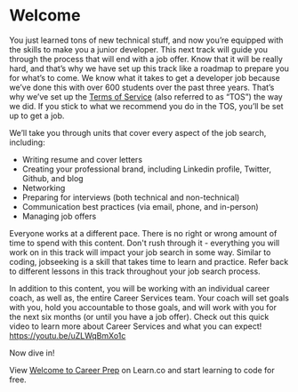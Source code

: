 # Welcome

You just learned tons of new technical stuff, and now you’re equipped with the skills to make you a junior developer. This next track will guide you through the process that will end with a job offer. Know that it will be really hard, and that’s why we have set up this track like a roadmap to prepare you for what’s to come. We know what it takes to get a developer job because we’ve done this with over 600 students over the past three years. That’s why we’ve set up the [Terms of Service](https://learn.co/tos) (also referred to as “TOS”) the way we did. If you stick to what we recommend you do in the TOS, you’ll be set up to get a job. 

We’ll take you through units that cover every aspect of the job search, including:

- Writing resume and cover letters
- Creating your professional brand, including Linkedin profile, Twitter, Github, and blog
- Networking
- Preparing for interviews (both technical and non-technical)
- Communication best practices (via email, phone, and in-person)
- Managing job offers


Everyone works at a different pace. There is no right or wrong amount of time to spend with this content. Don't rush through it - everything you will work on in this track will impact your job search in some way. Similar to coding, jobseeking is a skill that takes time to learn and practice. Refer back to different lessons in this track throughout your job search process. 


In addition to this content, you will be working with an individual career coach, as well as, the entire Career Services team. Your coach will set goals with you, hold you accountable to those goals, and will work with you for the next six months (or until you have a job offer). Check out this quick video to learn more about Career Services and what you can expect! https://youtu.be/uZLWqBmXo1c


Now dive in!


<p class='util--hide'>View <a href='https://learn.co/lessons/careers-welcome'>Welcome to Career Prep</a> on Learn.co and start learning to code for free.</p>
